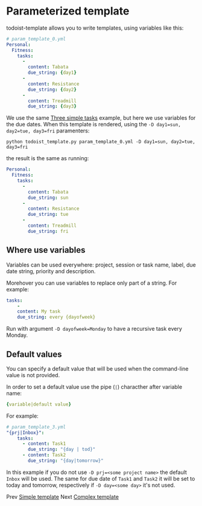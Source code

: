 # Parameterized template

todoist-template allows you to write templates, using variables like this:

```yaml
# param_template_0.yml
Personal:
  Fitness:
    tasks:
      -
        content: Tabata
        due_string: {day1}
      -
        content: Resistance
        due_string: {day2}
      -
        content: Treadmill
        due_string: {day3}
```

We use the same [Three simple tasks](./simple_template.md#three-simple-tasks) example, but here we use variables for the due dates.
When this template is rendered, using the `-D day1=sun, day2=tue, day3=fri` paramenters:

```shell
python todoist_template.py param_template_0.yml -D day1=sun, day2=tue, day3=fri
```

the result is the same as running:

```yaml
Personal:
  Fitness:
    tasks:
      -
        content: Tabata
        due_string: sun
      -
        content: Resistance
        due_string: tue
      -
        content: Treadmill
        due_string: fri
```

## Where use variables

Variables can be used everywhere: project, session or task name, label, due date string, priority and description.

Morehover you can use variables to replace only part of a string. For example:

```yaml
tasks:
    -
    content: My task
    due_string: every {dayofweek}
```

Run with argument `-D dayofweek=Monday` to have a recursive task every Monday.

## Default values

You can specify a default value that will be used when the command-line value is not provided.

In order to set a default value use the pipe (`|`) characther after variable name:

```yaml
{variable|default value}
```

For example:

```yaml
# param_template_3.yml
"{prj|Inbox}":
    tasks:
      - content: Task1
        due_string: "{day | tod}"
      - content: Task2
        due_string: "{day|tomorrow}"
```

In this example if you do not use `-D prj=<some project name>` the default `Inbox` will be used. The same for due date of `Task1` and `Task2` it will be set to today and tomorrow, respectively if `-D day=<some day>` it's not used.

Prev [Simple template](./simple_template.md)
Next [Complex template](./complex_template.md)
